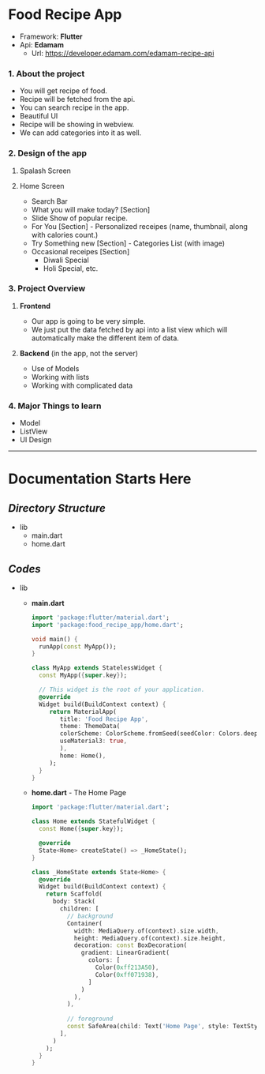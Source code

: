 # Food Recipe App

- Framework: **Flutter**
- Api: **Edamam** 
  - Url: https://developer.edamam.com/edamam-recipe-api
  

### 1. About the project

- You will get recipe of food.
- Recipe will be fetched from the api.
- You can search recipe in the app.
- Beautiful UI
- Recipe will be showing in webview.
- We can add categories into it as well.

### 2. Design of the app

1. Spalash Screen

2. Home Screen
   - Search Bar
   - What you will make today? [Section]
   - Slide Show of popular recipe.
   - For You [Section] - Personalized receipes (name, thumbnail, along with calories count.)
   - Try Something new [Section] - Categories List (with image)
   - Occasional receipes [Section]
     - Diwali Special
     - Holi Special, etc.


### 3. Project Overview

1. **Frontend**
   - Our app is going to be very simple.
   - We just put the data fetched by api into a list view which will automatically make the different item of data.

2. **Backend** (in the app, not the server)
   - Use of Models
   - Working with lists
   - Working with complicated data


### 4. Major Things to learn

- Model
- ListView
- UI Design


<hr>

# Documentation Starts Here

## *Directory Structure*

- lib
  - main.dart
  - home.dart

## *Codes*

- lib
  - **main.dart**
    ```dart
    import 'package:flutter/material.dart';
    import 'package:food_recipe_app/home.dart';

    void main() {
      runApp(const MyApp());
    }

    class MyApp extends StatelessWidget {
      const MyApp({super.key});

      // This widget is the root of your application.
      @override
      Widget build(BuildContext context) {
         return MaterialApp(
            title: 'Food Recipe App',
            theme: ThemeData(
            colorScheme: ColorScheme.fromSeed(seedColor: Colors.deepPurple),
            useMaterial3: true,
            ),
            home: Home(),
         );
      }
    }
    ```

  
  - **home.dart** - The Home Page

    ```dart
    import 'package:flutter/material.dart';

    class Home extends StatefulWidget {
      const Home({super.key});

      @override
      State<Home> createState() => _HomeState();
    }

    class _HomeState extends State<Home> {
      @override
      Widget build(BuildContext context) {
        return Scaffold(
          body: Stack(
            children: [
              // background
              Container(
                width: MediaQuery.of(context).size.width,
                height: MediaQuery.of(context).size.height,
                decoration: const BoxDecoration(
                  gradient: LinearGradient(
                    colors: [
                      Color(0xff213A50),
                      Color(0xff071938),
                    ]
                  )
                ),
              ),
              
              // foreground
              const SafeArea(child: Text('Home Page', style: TextStyle(color: Colors.white),))
            ],
          )
        );
      }
    }
    ``` 